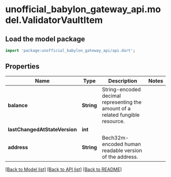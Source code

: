 # unofficial_babylon_gateway_api.model.ValidatorVaultItem

## Load the model package
```dart
import 'package:unofficial_babylon_gateway_api/api.dart';
```

## Properties
Name | Type | Description | Notes
------------ | ------------- | ------------- | -------------
**balance** | **String** | String-encoded decimal representing the amount of a related fungible resource. | 
**lastChangedAtStateVersion** | **int** |  | 
**address** | **String** | Bech32m-encoded human readable version of the address. | 

[[Back to Model list]](../README.md#documentation-for-models) [[Back to API list]](../README.md#documentation-for-api-endpoints) [[Back to README]](../README.md)


